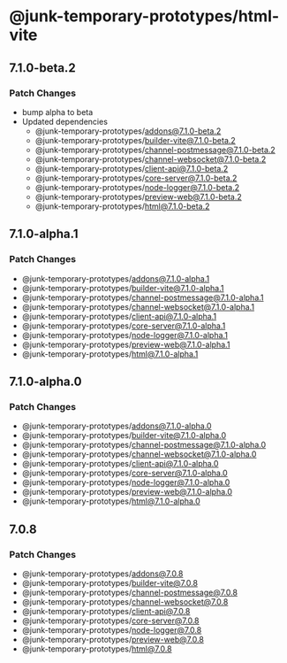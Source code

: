 # @junk-temporary-prototypes/html-vite

## 7.1.0-beta.2

### Patch Changes

- bump alpha to beta
- Updated dependencies
  - @junk-temporary-prototypes/addons@7.1.0-beta.2
  - @junk-temporary-prototypes/builder-vite@7.1.0-beta.2
  - @junk-temporary-prototypes/channel-postmessage@7.1.0-beta.2
  - @junk-temporary-prototypes/channel-websocket@7.1.0-beta.2
  - @junk-temporary-prototypes/client-api@7.1.0-beta.2
  - @junk-temporary-prototypes/core-server@7.1.0-beta.2
  - @junk-temporary-prototypes/node-logger@7.1.0-beta.2
  - @junk-temporary-prototypes/preview-web@7.1.0-beta.2
  - @junk-temporary-prototypes/html@7.1.0-beta.2

## 7.1.0-alpha.1

### Patch Changes

- @junk-temporary-prototypes/addons@7.1.0-alpha.1
- @junk-temporary-prototypes/builder-vite@7.1.0-alpha.1
- @junk-temporary-prototypes/channel-postmessage@7.1.0-alpha.1
- @junk-temporary-prototypes/channel-websocket@7.1.0-alpha.1
- @junk-temporary-prototypes/client-api@7.1.0-alpha.1
- @junk-temporary-prototypes/core-server@7.1.0-alpha.1
- @junk-temporary-prototypes/node-logger@7.1.0-alpha.1
- @junk-temporary-prototypes/preview-web@7.1.0-alpha.1
- @junk-temporary-prototypes/html@7.1.0-alpha.1

## 7.1.0-alpha.0

### Patch Changes

- @junk-temporary-prototypes/addons@7.1.0-alpha.0
- @junk-temporary-prototypes/builder-vite@7.1.0-alpha.0
- @junk-temporary-prototypes/channel-postmessage@7.1.0-alpha.0
- @junk-temporary-prototypes/channel-websocket@7.1.0-alpha.0
- @junk-temporary-prototypes/client-api@7.1.0-alpha.0
- @junk-temporary-prototypes/core-server@7.1.0-alpha.0
- @junk-temporary-prototypes/node-logger@7.1.0-alpha.0
- @junk-temporary-prototypes/preview-web@7.1.0-alpha.0
- @junk-temporary-prototypes/html@7.1.0-alpha.0

## 7.0.8

### Patch Changes

- @junk-temporary-prototypes/addons@7.0.8
- @junk-temporary-prototypes/builder-vite@7.0.8
- @junk-temporary-prototypes/channel-postmessage@7.0.8
- @junk-temporary-prototypes/channel-websocket@7.0.8
- @junk-temporary-prototypes/client-api@7.0.8
- @junk-temporary-prototypes/core-server@7.0.8
- @junk-temporary-prototypes/node-logger@7.0.8
- @junk-temporary-prototypes/preview-web@7.0.8
- @junk-temporary-prototypes/html@7.0.8
